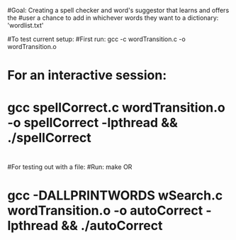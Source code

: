 #Goal: Creating a spell checker and word's suggestor that learns and offers the
#user a chance to add in whichever words they want to a dictionary: 'wordlist.txt'

#To test current setup: 
#First run:	gcc -c wordTransition.c -o wordTransition.o
# For an interactive session:
#       gcc spellCorrect.c wordTransition.o -o spellCorrect -lpthread && ./spellCorrect
#
#For testing out with a file:
#Run: make OR
#       gcc -DALLPRINTWORDS wSearch.c wordTransition.o -o autoCorrect -lpthread && ./autoCorrect
